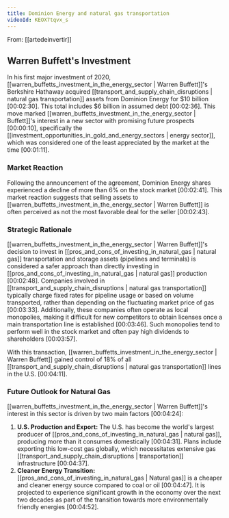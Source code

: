 ```yaml
---
title: Dominion Energy and natural gas transportation
videoId: KEOX7tqvx_s
---
```


From: [[artedeinvertir]] <br/> 

## Warren Buffett's Investment

In his first major investment of 2020, [[warren_buffetts_investment_in_the_energy_sector | Warren Buffett]]'s Berkshire Hathaway acquired [[transport_and_supply_chain_disruptions | natural gas transportation]] assets from Dominion Energy for $10 billion <a class="yt-timestamp" data-t="00:02:30">[00:02:30]</a>. This total includes $6 billion in assumed debt <a class="yt-timestamp" data-t="00:02:36">[00:02:36]</a>. This move marked [[warren_buffetts_investment_in_the_energy_sector | Buffett]]'s interest in a new sector with promising future prospects <a class="yt-timestamp" data-t="00:00:10">[00:00:10]</a>, specifically the [[investment_opportunities_in_gold_and_energy_sectors | energy sector]], which was considered one of the least appreciated by the market at the time <a class="yt-timestamp" data-t="00:01:11">[00:01:11]</a>.

### Market Reaction

Following the announcement of the agreement, Dominion Energy shares experienced a decline of more than 6% on the stock market <a class="yt-timestamp" data-t="00:02:41">[00:02:41]</a>. This market reaction suggests that selling assets to [[warren_buffetts_investment_in_the_energy_sector | Warren Buffett]] is often perceived as not the most favorable deal for the seller <a class="yt-timestamp" data-t="00:02:43">[00:02:43]</a>.

### Strategic Rationale

[[warren_buffetts_investment_in_the_energy_sector | Warren Buffett]]'s decision to invest in [[pros_and_cons_of_investing_in_natural_gas | natural gas]] transportation and storage assets (pipelines and terminals) is considered a safer approach than directly investing in [[pros_and_cons_of_investing_in_natural_gas | natural gas]] production <a class="yt-timestamp" data-t="00:02:48">[00:02:48]</a>. Companies involved in [[transport_and_supply_chain_disruptions | natural gas transportation]] typically charge fixed rates for pipeline usage or based on volume transported, rather than depending on the fluctuating market price of gas <a class="yt-timestamp" data-t="00:03:33">[00:03:33]</a>. Additionally, these companies often operate as local monopolies, making it difficult for new competitors to obtain licenses once a main transportation line is established <a class="yt-timestamp" data-t="00:03:46">[00:03:46]</a>. Such monopolies tend to perform well in the stock market and often pay high dividends to shareholders <a class="yt-timestamp" data-t="00:03:57">[00:03:57]</a>.

With this transaction, [[warren_buffetts_investment_in_the_energy_sector | Warren Buffett]] gained control of 18% of all [[transport_and_supply_chain_disruptions | natural gas transportation]] lines in the U.S. <a class="yt-timestamp" data-t="00:04:11">[00:04:11]</a>.

### Future Outlook for Natural Gas

[[warren_buffetts_investment_in_the_energy_sector | Warren Buffett]]'s interest in this sector is driven by two main factors <a class="yt-timestamp" data-t="00:04:24">[00:04:24]</a>:
1.  **U.S. Production and Export:** The U.S. has become the world's largest producer of [[pros_and_cons_of_investing_in_natural_gas | natural gas]], producing more than it consumes domestically <a class="yt-timestamp" data-t="00:04:31">[00:04:31]</a>. Plans include exporting this low-cost gas globally, which necessitates extensive gas [[transport_and_supply_chain_disruptions | transportation]] infrastructure <a class="yt-timestamp" data-t="00:04:37">[00:04:37]</a>.
2.  **Cleaner Energy Transition:** [[pros_and_cons_of_investing_in_natural_gas | Natural gas]] is a cheaper and cleaner energy source compared to coal or oil <a class="yt-timestamp" data-t="00:04:47">[00:04:47]</a>. It is projected to experience significant growth in the economy over the next two decades as part of the transition towards more environmentally friendly energies <a class="yt-timestamp" data-t="00:04:52">[00:04:52]</a>.